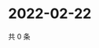 # 2022-02-22

共 0 条

<!-- BEGIN WEIBO -->
<!-- 最后更新时间 Tue Feb 22 2022 05:08:21 GMT+0800 (China Standard Time) -->

<!-- END WEIBO -->

